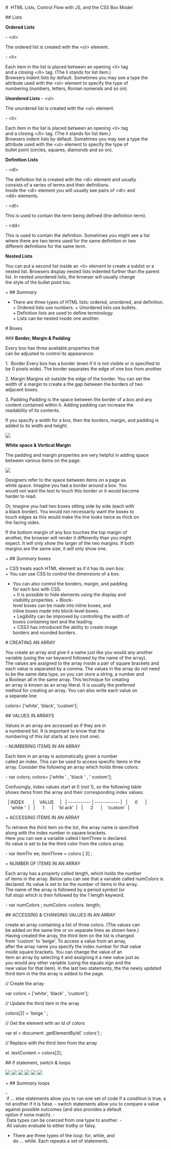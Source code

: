 #  HTML Lists, Control Flow with JS, and the CSS Box Model


## Lists


**Ordered Lists**


- \<ol>


The ordered list is created with
the \<ol> element.


- \<li>


Each item in the list is placed
between an opening \<li> tag
and a closing \</li> tag. (The li
stands for list item.)
Browsers indent lists by default.
Sometimes you may see a type
the attribute used with the \<ol>
element to specify the type of
numbering (numbers, letters,
Roman numerals and so on).


**Unordered Lists**
- \<ul>


The unordered list is created
with the \<ul> element.


- \<li>


Each item in the list is placed
between an opening \<li> tag
and a closing \</li> tag. (The li
stands for list item.)
Browsers indent lists by default.
Sometimes you may see a type
the attribute used with the \<ul>
element to specify the type of
bullet point (circles, squares,
diamonds and so on).


**Definition Lists**


- \<dl>


The definition list is created with
the \<dl> element and usually
consists of a series of terms and
their definitions.
Inside the \<dl> element you will
usually see pairs of \<dt> and
\<dd> elements.


- \<dt>


This is used to contain the term
being defined (the definition
term).


- \<dd>


This is used to contain the
definition.
Sometimes you might see a list
where there are two terms used
for the same definition or two
different definitions for the same
term.


**Nested Lists**


You can put a second list inside
an \<li> element to create a sublist
or a nested list.
Browsers display nested lists
indented further than the parent
list. In nested unordered lists,
the browser will usually change
the style of the bullet point too.


+ ## *Summary*


+ There are three types of HTML lists: ordered,
unordered, and definition.
+ Ordered lists use numbers.
+ Unordered lists use bullets.
+ Definition lists are used to define terminology.
+ Lists can be nested inside one another.



# Boxes


### **Border, Margin & Padding**



Every box has three available properties that
can be adjusted to control its appearance:


1.  Border
Every box has a border (even if
it is not visible or is specified to
be 0 pixels wide). The border
separates the edge of one box
from another.


2. Margin
Margins sit outside the edge
of the border. You can set the
width of a margin to create a
the gap between the borders of two
adjacent boxes.


3. Padding
Padding is the space between
the border of a box and any
content contained within it.
Adding padding can increase the
readability of its contents.


If you specify a width
for a box, then the
borders, margin, and
padding is added to
its width and height.



![](https://i.stack.imgur.com/4IT0d.png)



**White space & Vertical Margin**


The padding and
margin properties
are very helpful
in adding space
between various
items on the page.


![](19.png)




Designers refer to the space
between items on a page as
white space. Imagine you had
a border around a box. You
would not want the text to touch
this border or it would become
harder to read.



Or, imagine you had two boxes
sitting side by side (each with
a black border). You would not
necessarily want the boxes to
touch edges as this would make
the line looks twice as thick on
the facing sides.



If the bottom margin of any
box touches the top margin of
another, the browser will render
it differently than you might
expect. It will only show the
larger of the two margins. If both
margins are the same size, it will
only show one.


+ ## *Summary* boxes


+ CSS treats each HTML element as if it has its own box.
+ You can use CSS to control the dimensions of a box.
+ You can also control the borders, margin, and padding
for each box with CSS.
+ It is possible to hide elements using the display and
visibility properties.
+ Block-level boxes can be made into inline boxes, and
inline boxes made into block-level boxes.
+ Legibility can be improved by controlling the width of
boxes containing text and the leading.
+ CSS3 has introduced the ability to create image
borders and rounded borders.


# CREATING AN ARRAY


You create an array and give it
a name just like you would any
another variable (using the var
keyword followed by the name of
the array).
The values are assigned to the
array inside a pair of square
brackets and each value is
separated by a comma. The
values in the array do not need
to be the same data type, so you
can store a string, a number and
a Boolean all in the same array.
This technique for creating
an array is known as an array
literal. It is usually the preferred
method for creating an array.
You can also write each value on
a separate line:


colors= ['white',
'black',
'custom'];


## VALUES IN ARRAYS


Values in an array are accessed as if they are in
a numbered list. It is important to know that the
numbering of this list starts at zero (not one).


- NUMBERING ITEMS IN
AN ARRAY


Each item in an array is
automatically given a number
called an index. This can be used
to access specific items in the
array. Consider the following
an array which holds three colors:


\- var colors;
colors= ['white ' ,
'black ' ,
' custom'];


Confusingly, index values start at
0 (not 1), so the following table
shows items from the array and
their corresponding index values:



  | INDEX       |    VALUE     |
  | ----------- | ------------ |
  |      0      |    'white '  |
  |      1      |    'bl ack'  |
  |      2      |    'custom'  |


+ ACCESSING ITEMS IN
AN ARRAY


To retrieve the third item on the
list, the array name is specified
along with the index number in
square brackets.
Here you can see a variable
called I temThree is declared.
Its value is set to be the third
color from the colors array.


\- var itemThr ee;
itemThree = colors [ 2] ;


+ NUMBER OF ITEMS IN
AN ARRAY


Each array has a property called
length, which holds the number
of items in the array.
Below you can see that a variable
called numColors is declared. Its
value is set to be the number of
items in the array.
The name of the array is
followed by a period symbol (or
full stop) which is then followed
by the 1 length keyword.


\- var numColors ;
numColors =colors. length;


## ACCESSING & CHANGING VALUES IN AN ARRAY


create an array containing a list
of three colors. (The values can
be added on the same line or on
separate lines as shown here.)
Having created the array, the
third item on the list is changed
from 'custom' to 'beige'.
To access a value from an array,
after the array name you specify
the index number for that value
inside square brackets.
You can change the value of an
item an array by selecting it and
assigning it a new value just as
you would any other variable
(using the equals sign and the
new value for that item).
In the last two statements, the
the newly updated third item in the
the array is added to the page.


\// Create the array


var colors = ['white',
'black' ,
'custom']; 


\// Update the third item in the array


colors[2] = 'beige ' ;


\// Get the element with an id of colors


var el = document .getElementByid(' colors') ;


\// Replace with the third item from the array


el .textContent = colors[2];


## if statement, switch & loops


![](20.png)
![](21.png)
![](22.png)
![](23.png)
![](24.png)
![](25.png)



+ ## *Summary* loops


- if ... else statements allow you to run one set of code if a condition is true, and another if it is false.
- switch statements allow you to compare a value
against possible outcomes (and also provides a default
option if none match).
- Data types can be coerced from one type to another.
- All values evaluate to either truthy or falsy.
- There are three types of the loop: for, while, and
do ... while. Each repeats a set of statements.


